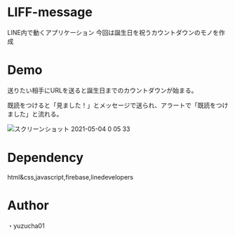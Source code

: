 # LIFF-message
LINE内で動くアプリケーション
今回は誕生日を祝うカウントダウンのモノを作成
# Demo
送りたい相手にURLを送ると誕生日までのカウントダウンが始まる。

既読をつけると「見ました！」とメッセージで送られ、アラートで「既読をつけました」と流れる。

![スクリーンショット 2021-05-04 0 05 33](https://user-images.githubusercontent.com/78517616/116894014-8bfd2280-ac6c-11eb-933a-f9d824a2f495.png)
# Dependency
html&css,javascript,firebase,linedevelopers
# Author
・yuzucha01
